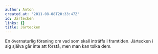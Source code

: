 ```yaml
---
author: Anton
created_at: '2011-08-08T20:33:47Z'
id: Järtecken
links: {}
title: Järtecken
---
```


En övernaturlig föraning om vad som skall inträffa i framtiden. Järtecken i sig själva går inte att
förstå, men man kan tolka dem.

